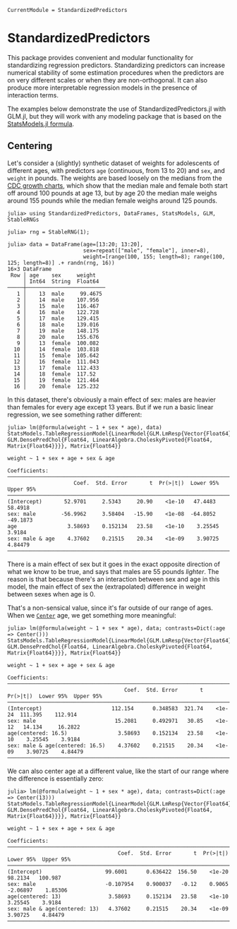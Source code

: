 ```@meta
CurrentModule = StandardizedPredictors
```

# StandardizedPredictors

This package provides convenient and modular functionality for standardizing
regression predictors.  Standardizing predictors can increase numerical
stability of some estimation procedures when the predictors are on very
different scales or when they are non-orthogonal.  It can also produce more
interpretable regression models in the presence of interaction terms.

The examples below demonstrate the use of StandardizedPredictors.jl with GLM.jl,
but they will work with any modeling package that is based on the [StatsModels.jl
formula](https://juliastats.org/StatsModels.jl/stable/formula/).

## Centering

Let's consider a (slightly) synthetic dataset of weights for adolescents of
different ages, with predictors `age` (continuous, from 13 to 20) and `sex`, and
`weight` in pounds.  The weights are based loosely on the medians from the [CDC
growth charts](https://www.cdc.gov/growthcharts/html_charts/wtage.htm), which
show that the median male and female both start off around 100 pounds at age 13,
but by age 20 the median male weighs around 155 pounds while the median female
weighs around 125 pounds.

```jldoctest centering
julia> using StandardizedPredictors, DataFrames, StatsModels, GLM, StableRNGs

julia> rng = StableRNG(1);

julia> data = DataFrame(age=[13:20; 13:20], 
                        sex=repeat(["male", "female"], inner=8),
                        weight=[range(100, 155; length=8); range(100, 125; length=8)] .+ randn(rng, 16))
16×3 DataFrame
 Row │ age    sex     weight
     │ Int64  String  Float64
─────┼─────────────────────────
   1 │    13  male     99.4675
   2 │    14  male    107.956
   3 │    15  male    116.467
   4 │    16  male    122.728
   5 │    17  male    129.415
   6 │    18  male    139.016
   7 │    19  male    148.175
   8 │    20  male    155.676
   9 │    13  female  100.082
  10 │    14  female  103.818
  11 │    15  female  105.642
  12 │    16  female  111.043
  13 │    17  female  112.433
  14 │    18  female  117.52
  15 │    19  female  121.464
  16 │    20  female  125.232
```

In this dataset, there's obviously a main effect of sex: males are heavier than
females for every age except 13 years.  But if we run a basic linear regression, we
see something rather different:

```jldoctest centering
julia> lm(@formula(weight ~ 1 + sex * age), data)
StatsModels.TableRegressionModel{LinearModel{GLM.LmResp{Vector{Float64}}, GLM.DensePredChol{Float64, LinearAlgebra.CholeskyPivoted{Float64, Matrix{Float64}}}}, Matrix{Float64}}

weight ~ 1 + sex + age + sex & age

Coefficients:
──────────────────────────────────────────────────────────────────────────────
                     Coef.  Std. Error       t  Pr(>|t|)  Lower 95%  Upper 95%
──────────────────────────────────────────────────────────────────────────────
(Intercept)       52.9701     2.5343     20.90    <1e-10   47.4483    58.4918
sex: male        -56.9962     3.58404   -15.90    <1e-08  -64.8052   -49.1873
age                3.58693    0.152134   23.58    <1e-10    3.25545    3.9184
sex: male & age    4.37602    0.21515    20.34    <1e-09    3.90725    4.84479
──────────────────────────────────────────────────────────────────────────────
```

There is a main effect of sex but it goes in the exact opposite direction of
what we know to be true, and says that males are 55 pounds *lighter*.  The
reason is that because there's an interaction between sex and age in this model,
the main effect of sex the (extrapolated) difference in weight between sexes
when age is 0.

That's a non-sensical value, since it's far outside of our range of ages.  When
we [`Center`](@ref) age, we get something more meaningful:

```jldoctest centering
julia> lm(@formula(weight ~ 1 + sex * age), data; contrasts=Dict(:age => Center()))
StatsModels.TableRegressionModel{LinearModel{GLM.LmResp{Vector{Float64}}, GLM.DensePredChol{Float64, LinearAlgebra.CholeskyPivoted{Float64, Matrix{Float64}}}}, Matrix{Float64}}

weight ~ 1 + sex + age + sex & age

Coefficients:
──────────────────────────────────────────────────────────────────────────────────────────────
                                     Coef.  Std. Error       t  Pr(>|t|)  Lower 95%  Upper 95%
──────────────────────────────────────────────────────────────────────────────────────────────
(Intercept)                      112.154      0.348583  321.74    <1e-24  111.395    112.914
sex: male                         15.2081     0.492971   30.85    <1e-12   14.134     16.2822
age(centered: 16.5)                3.58693    0.152134   23.58    <1e-10    3.25545    3.9184
sex: male & age(centered: 16.5)    4.37602    0.21515    20.34    <1e-09    3.90725    4.84479
──────────────────────────────────────────────────────────────────────────────────────────────
```

We can also center age at a different value, like the start of our range where
the difference is essentially zero:

```jldoctest centering
julia> lm(@formula(weight ~ 1 + sex * age), data; contrasts=Dict(:age => Center(13)))
StatsModels.TableRegressionModel{LinearModel{GLM.LmResp{Vector{Float64}}, GLM.DensePredChol{Float64, LinearAlgebra.CholeskyPivoted{Float64, Matrix{Float64}}}}, Matrix{Float64}}

weight ~ 1 + sex + age + sex & age

Coefficients:
────────────────────────────────────────────────────────────────────────────────────────────
                                   Coef.  Std. Error       t  Pr(>|t|)  Lower 95%  Upper 95%
────────────────────────────────────────────────────────────────────────────────────────────
(Intercept)                    99.6001      0.636422  156.50    <1e-20   98.2134   100.987
sex: male                      -0.107954    0.900037   -0.12    0.9065   -2.06897    1.85306
age(centered: 13)               3.58693     0.152134   23.58    <1e-10    3.25545    3.9184
sex: male & age(centered: 13)   4.37602     0.21515    20.34    <1e-09    3.90725    4.84479
────────────────────────────────────────────────────────────────────────────────────────────
```
